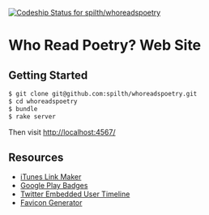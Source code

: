 [ ![Codeship Status for spilth/whoreadspoetry](https://app.codeship.com/projects/3a233db0-f102-0135-7fa9-7e8b0b698c0d/status?branch=master)](https://app.codeship.com/projects/271290)

# Who Read Poetry? Web Site

## Getting Started

```bash
$ git clone git@github.com:spilth/whoreadspoetry.git
$ cd whoreadspoetry
$ bundle
$ rake server
```

Then visit <http://localhost:4567/>

## Resources

- [iTunes Link Maker](https://linkmaker.itunes.apple.com/en-us)
- [Google Play Badges](https://play.google.com/intl/en_us/badges/)
- [Twitter Embedded User Timeline](https://dev.twitter.com/web/embedded-timelines/user)
- [Favicon Generator](https://realfavicongenerator.net/)
